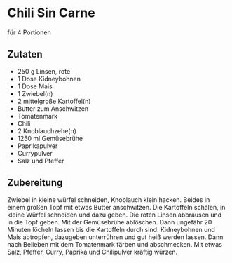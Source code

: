 # Chili Sin Carne

für 4 Portionen

## Zutaten

* 250 g	Linsen, rote
* 1 Dose Kidneybohnen
* 1 Dose Mais
* 1 Zwiebel(n)
* 2 mittelgroße	Kartoffel(n)
* Butter zum Anschwitzen
* Tomatenmark
* Chili
* 2 Knoblauchzehe(n)
* 1250 ml	Gemüsebrühe
* Paprikapulver
* Currypulver
* Salz und Pfeffer

## Zubereitung

Zwiebel in kleine würfel schneiden, Knoblauch klein hacken. 
Beides in einem großen Topf mit etwas Butter anschwitzen. 
Die Kartoffeln schälen, in kleine Würfel schneiden und dazu geben. 
Die roten Linsen abbrausen und in die Topf geben. 
Mit der Gemüsebrühe ablöschen.
Dann ungefähr 20 Minuten löcheln lassen bis die Kartoffeln durch sind. 
Kidneybohnen und Mais abtropfen, dazugeben unterrühren und gut heiß werden lassen. 
Dann nach Belieben mit dem Tomatenmark färben und abschmecken. 
Mit etwas Salz, Pfeffer, Curry, Paprika und Chilipulver kräftig würzen. 
